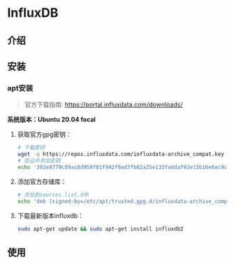 # InfluxDB

## 介绍

## 安装

### apt安装

> 官方下载指南: <https://portal.influxdata.com/downloads/>

**系统版本：Ubuntu 20.04 focal**

1. 获取官方gpg密钥：
   
   ```bash
   # 下载密钥
   wget -q https://repos.influxdata.com/influxdata-archive_compat.key
   # 验证并添加密钥
   echo '393e8779c89ac8d958f81f942f9ad7fb82a25e133faddaf92e15b16e6ac9ce4c influxdata-archive_compat.key' | sha256sum -c && cat influxdata-archive_compat.key | gpg --dearmor | sudo tee /etc/apt/trusted.gpg.d/influxdata-archive_compat.gpg > /dev/null
   
   ```
   
2. 添加官方存储库：
   
   ```bash
   # 添加到sources.list.d中
   echo 'deb [signed-by=/etc/apt/trusted.gpg.d/influxdata-archive_compat.gpg] https://repos.influxdata.com/ubuntu stable main' | sudo tee /etc/apt/sources.list.d/influxdata.list
   
   ```
   
3. 下载最新版本influxdb：
   
   ```bash
   sudo apt-get update && sudo apt-get install influxdb2
   ```

## 使用

